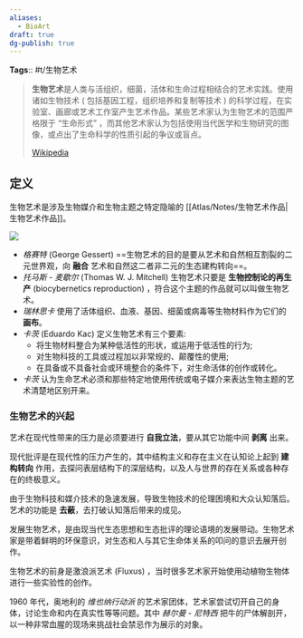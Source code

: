 ```yaml
---
aliases:
  - BioArt
draft: true
dg-publish: true
---
```

**Tags**::  #t/生物艺术

>**生物艺术**是人类与活组织，细菌，活体和生命过程相结合的艺术实践。使用诸如生物技术 ( 包括基因工程，组织培养和复制等技术 ) 的科学过程，在实验室、画廊或艺术工作室产生艺术作品。某些艺术家认为生物艺术的范围严格限于 “生命形式” ，而其他艺术家认为包括使用当代医学和生物研究的图像，或点出了生命科学的性质引起的争议或盲点。
>
> [Wikipedia](https://en.wikipedia.org/wiki/BioArt)

## 定义

生物艺术是涉及生物媒介和生物主题之特定隐喻的 [[Atlas/Notes/生物艺术作品\|生物艺术作品]]。

![](https://img.ractive.site/ominivore/i/2024-07/127701f66ddac467b699a8ff3890c48a.png)

- *格赛特* (George Gessert) ==生物艺术的目的是要从艺术和自然相互割裂的二元世界观，向 **融合** 艺术和自然这二者非二元的生态建构转向==。
- *托马斯 - 麦歇尔* (Thomas W. J. Mitchell) 生物艺术只要是 **生物控制论的再生产** (biocybernetics reproduction) ，符合这个主题的作品就可以叫做生物艺术。
- *瑞林思卡* 使用了活体组织、血液、基因、细菌或病毒等生物材料作为它们的 **画布**。
- *卡茨* (Eduardo Kac) 定义生物艺术有三个要素:
	- 将生物材料整合为某种低活性的形状，或运用于低活性的行为;
	- 对生物科技的工具或过程加以非常规的、颠覆性的使用;
	- 在具备或不具备社会或环境整合的条件下，对生命活体的创作或转化。
- *卡茨* 认为生命艺术必须和那些特定地使用传统或电子媒介来表达生物主题的艺术清楚地区别开来。

### 生物艺术的兴起

艺术在现代性带来的压力是必须要进行 **自我立法**，要从其它功能中间 **剥离** 出来。

现代批评是在现代性的压力产生的，其中结构主义和存在主义在认知论上起到 **建构转向** 作用，去探问表层结构下的深层结构，以及人与世界的存在关系或各种存在的终极意义。

由于生物科技和媒介技术的急速发展，导致生物技术的伦理困境和大众认知落后。艺术的功能是 **去蔽**，去打破认知落后带来的成见。

发展生物艺术，是由现当代生态思想和生态批评的理论语境的发展带动。生物艺术家是带着鲜明的环保意识，对生态和人与其它生命体关系的叩问的意识去展开创作。

生物艺术的前身是激浪派艺术 (Fluxus) ，当时很多艺术家开始使用动植物生物体进行一些实验性的创作。

1960 年代，奥地利的 *维也纳行动派* 的艺术家团体，艺术家尝试切开自己的身体，讨论生命和内在真实性等等问题。其中 *赫尔曼 - 尼特西* 把牛的尸体解剖开，以一种非常血腥的现场来挑战社会禁忌作为展示的对象。